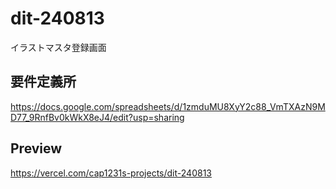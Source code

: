# dit-240813
イラストマスタ登録画面

## 要件定義所
https://docs.google.com/spreadsheets/d/1zmduMU8XyY2c88_VmTXAzN9MD77_9RnfBv0kWkX8eJ4/edit?usp=sharing

## Preview
https://vercel.com/cap1231s-projects/dit-240813
